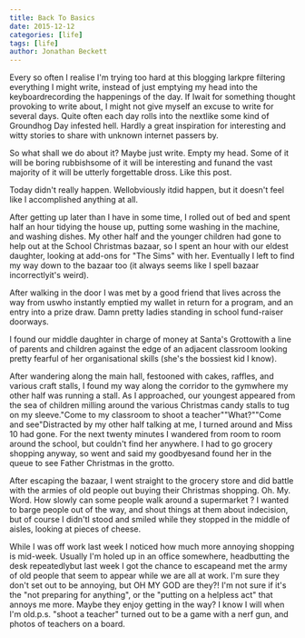 ```yaml
---
title: Back To Basics
date: 2015-12-12
categories: [life]
tags: [life]
author: Jonathan Beckett
---
```


Every so often I realise I'm trying too hard at this blogging larkpre filtering everything I might write, instead of just emptying my head into the keyboardrecording the happenings of the day. If Iwait for something thought provoking to write about, I might not give myself an excuse to write for several days. Quite often each day rolls into the nextlike some kind of Groundhog Day infested hell. Hardly a great inspiration for interesting and witty stories to share with unknown internet passers by.

So what shall we do about it? Maybe just write. Empty my head. Some of it will be boring rubbishsome of it will be interesting and funand the vast majority of it will be utterly forgettable dross. Like this post.

Today didn't really happen. Wellobviously itdid happen, but it doesn't feel like I accomplished anything at all.

After getting up later than I have in some time, I rolled out of bed and spent half an hour tidying the house up, putting some washing in the machine, and washing dishes. My other half and the younger children had gone to help out at the School Christmas bazaar, so I spent an hour with our eldest daughter, looking at add-ons for "The Sims" with her. Eventually I left to find my way down to the bazaar too (it always seems like I spell bazaar incorrectlyit's weird).

After walking in the door I was met by a good friend that lives across the way from uswho instantly emptied my wallet in return for a program, and an entry into a prize draw. Damn pretty ladies standing in school fund-raiser doorways.

I found our middle daughter in charge of money at Santa's Grottowith a line of parents and children against the edge of an adjacent classroom looking pretty fearful of her organisational skills (she's the bossiest kid I know).

After wandering along the main hall, festooned with cakes, raffles, and various craft stalls, I found my way along the corridor to the gymwhere my other half was running a stall. As I approached, our youngest appeared from the sea of children milling around the various Christmas candy stalls to tug on my sleeve."Come to my classroom to shoot a teacher""What?""Come and see"Distracted by my other half talking at me, I turned around and Miss 10 had gone. For the next twenty minutes I wandered from room to room around the school, but couldn't find her anywhere. I had to go grocery shopping anyway, so went and said my goodbyesand found her in the queue to see Father Christmas in the grotto.

After escaping the bazaar, I went straight to the grocery store and did battle with the armies of old people out buying their Christmas shopping. Oh. My. Word. How slowly can some people walk around a supermarket ? I wanted to barge people out of the way, and shout things at them about indecision, but of course I didn'tI stood and smiled while they stopped in the middle of aisles, looking at pieces of cheese.

While I was off work last week I noticed how much more annoying shopping is mid-week. Usually I'm holed up in an office somewhere, headbutting the desk repeatedlybut last week I got the chance to escapeand met the army of old people that seem to appear while we are all at work. I'm sure they don't set out to be annoying, but OH MY GOD are they?! I'm not sure if it's the "not preparing for anything", or the "putting on a helpless act" that annoys me more. Maybe they enjoy getting in the way? I know I will when I'm old.p.s. "shoot a teacher" turned out to be a game with a nerf gun, and photos of teachers on a board.